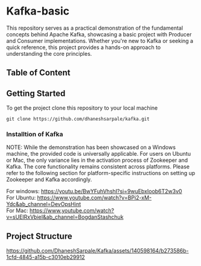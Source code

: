 
# Kafka-basic 

This repository serves as a practical demonstration of the fundamental concepts behind Apache Kafka, showcasing a basic project with Producer and Consumer implementations. Whether you're new to Kafka or seeking a quick reference, this project provides a hands-on approach to understanding the core principles.



## Table of Content


## Getting Started

To get the project clone this repository to your local machine

```
git clone https://github.com/dhaneshsarpale/kafka.git

```
### Installtion of Kafka  
NOTE: While the demonstration has been showcased on a Windows machine, the provided code is universally applicable. For users on Ubuntu or Mac, the only variance lies in the activation process of Zookeeper and Kafka. The core functionality remains consistent across platforms. Please refer to the following section for platform-specific instructions on setting up Zookeeper and Kafka accordingly.

For windows: https://youtu.be/BwYFuhVhshI?si=9wuEbxIoob6T2w3v0  
For Ubuntu: https://www.youtube.com/watch?v=BPi2-xM-Ydc&ab_channel=DevOpsHint  
For Mac: https://www.youtube.com/watch?v=sUEIRxVbieI&ab_channel=BogdanStashchuk



## Project Structure

 

https://github.com/DhaneshSarpale/Kafka/assets/140598164/b273586b-1cfd-4845-a15b-c3010eb29912

